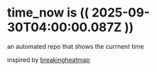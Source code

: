# time_now is (( 2025-09-30T04:00:00.087Z ))

an automated repo that shows the currnent time

inspired by [breakingheatmap](https://github.com/breakingheatmap/breakingheatmap)
